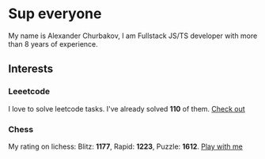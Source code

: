 # Sup everyone

My name is Alexander Churbakov, I am Fullstack JS/TS developer with more than 8 years of experience.

## Interests


### Leeetcode

I love to solve leetcode tasks. I've already solved **110** of them. [Check out](https://leetcode.com/lxch/)

### Chess

My rating on lichess: Blitz: **1177**, Rapid: **1223**, Puzzle: **1612**. [Play with me](https://lichess.org/?user=lxchurbakov#friend)
